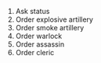 1. Ask status
2. Order explosive artillery
3. Order smoke artillery
4. Order warlock
5. Order assassin
6. Order cleric